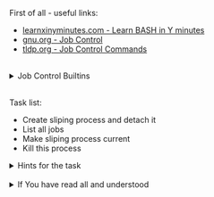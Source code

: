 First of all - useful links:

- [learnxinyminutes.com - Learn BASH in Y minutes](https://learnxinyminutes.com/docs/bash/)
- [gnu.org - Job Control](https://www.gnu.org/software/bash/manual/html_node/Job-Control.html)
- [tldp.org - Job Control Commands](https://tldp.org/LDP/abs/html/x9644.html)
<br>
<details><summary>Job Control Builtins</summary>
<pre>
  <strong>bg [jobspec …]</strong>
      Resume each suspended job jobspec in the background.
  <strong>fg [jobspec]</strong>
      Resume the job jobspec in the foreground and make it the current job. 
  <strong>jobs</strong>
      Lists the active jobs.
  <strong>kill [-s sigspec] [-n signum] [-sigspec] jobspec or pid</strong>
      Send a signal specified by sigspec or signum to the process named by job 
  <strong>wait [-fn] [-p varname] [jobspec or pid …]</strong>
      Wait until the child process specified by each process ID pid or job specification jobspec exits and return the exit status of the last command waited for. 
  <strong>disown [-ar] [-h] [jobspec … | pid … ]</strong>
      Remove each jobspec from the table of active jobs. 
  suspend [-f]
</pre>
</details>
<br>

Task list:
- Create sliping process and detach it
- List all jobs
- Make sliping process current
- Kill this process

<details><summary>Hints for the task</summary>
<pre>
<strong>Task 1:</strong>
  $ sleep 10000 &
<br>
<strong>Task 2:</strong>
  $ jobs
  $ fg 1
  Ctrl+C
  $ sleep 10000 &
  $ jobs -l
  $ kill 10708
</pre>
</details>
<br>
<details><summary>If You have read all and understood</summary>
<pre>
`touch IReadAllAndUndnderstood`{{exec}}
</pre>
